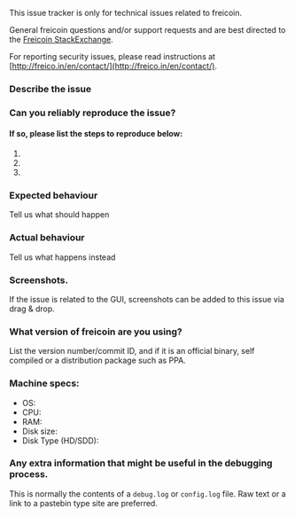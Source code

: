 <!--- Remove sections that do not apply -->

This issue tracker is only for technical issues related to freicoin.

General freicoin questions and/or support requests and are best directed to the [Freicoin StackExchange](https://freicoin.stackexchange.com).

For reporting security issues, please read instructions at [http://freico.in/en/contact/](http://freico.in/en/contact/).

### Describe the issue

### Can you reliably reproduce the issue?
#### If so, please list the steps to reproduce below:
1.
2.
3.

### Expected behaviour
Tell us what should happen

### Actual behaviour
Tell us what happens instead

### Screenshots.
If the issue is related to the GUI, screenshots can be added to this issue via drag & drop.

### What version of freicoin are you using?
List the version number/commit ID, and if it is an official binary, self compiled or a distribution package such as PPA.

### Machine specs:
- OS:
- CPU:
- RAM:
- Disk size:
- Disk Type (HD/SDD):

### Any extra information that might be useful in the debugging process.
This is normally the contents of a `debug.log` or `config.log` file. Raw text or a link to a pastebin type site are preferred.
